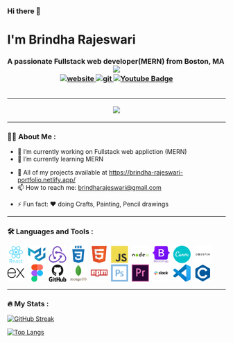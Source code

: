 ### Hi there 👋

<h1>I'm Brindha Rajeswari</h1>
<h3> A passionate Fullstack web developer(MERN) from Boston, MA
<div id="header" align="center">
  <img src="https://i.ibb.co/qJj3hds/Untitled-design-2.png" width="330"/>
</div>
<div id="badges" align="center">
<!-- <a href="https://www.linkedin.com/in/brindha-rajeswari-1294ab26b/">
  <img src="https://img.shields.io/badge/LinkedIn-blue?style=for-the-badge&logo=linkedin&logoColor=white" alt="LinkedIn Badge"/>
  </a> -->
  <a href="https://brindha-rajeswari-portfolio.netlify.app/">
  <img src="https://img.shields.io/badge/website-EA4C89?style=for-the-badge&logo=About.me&logoColor=white" alt="website"/>
  </a>
 
<!--   <a href="https://twitter.com/craftswtoddler">
  <img src="https://img.shields.io/badge/Twitter-blue?style=for-the-badge&logo=twitter&logoColor=white" alt="Twitter Badge"/>
  </a> -->
  <a href="https://github.com/brindharajeswari">
  <img src="https://img.shields.io/badge/GitHub-372213?style=for-the-badge&logo=github&logoColor=white" alt="git"/>
  </a>
   
  <a href="https://www.youtube.com/@CraftswithToddler">
  <img src="https://img.shields.io/badge/YouTube-red?style=for-the-badge&logo=youtube&logoColor=white" alt="Youtube Badge"/>
  </a>
  <br>
  <img src="https://komarev.com/ghpvc/?username=brindharajeswari&style=flat-square&color=blue" alt=""/>

</div>

---
<div align="center">
  <img src="https://i.ibb.co/DkhrfMC/Banner.png"/>
</div> 

---

### :woman_technologist: About Me :

- 🔭 I’m currently working on Fullstack web appliction (MERN)
- 🌱 I’m currently learning MERN
<!-- - 👯 I’m looking to collaborate on ...
- 🤔 I’m looking for help with ... -->
- 💬 All of my projects available at https://brindha-rajeswari-portfolio.netlify.app/
- 📫 How to reach me: brindharajeswari@gmail.com
<!-- - 😄 Pronouns: ... -->
- ⚡ Fun fact: ❤️ doing Crafts, Painting, Pencil drawings
  
---

### :hammer_and_wrench: Languages and Tools :
  
  <div>
<!--   <img src="https://github.com/devicons/devicon/blob/master/icons/java/java-original-wordmark.svg" title="Java" alt="Java" width="40" height="40"/>&nbsp; -->
  <img src="https://github.com/devicons/devicon/blob/master/icons/react/react-original-wordmark.svg" title="React" alt="React" width="40" height="40"/>&nbsp;
<!--   <img src="https://github.com/devicons/devicon/blob/master/icons/spring/spring-original-wordmark.svg" title="Spring" alt="Spring" width="40" height="40"/>&nbsp; -->
  <img src="https://github.com/devicons/devicon/blob/master/icons/materialui/materialui-original.svg" title="Material UI" alt="Material UI" width="40" height="40"/>&nbsp;
<!--   <img src="https://github.com/devicons/devicon/blob/master/icons/flutter/flutter-original.svg" title="Flutter" alt="Flutter" width="40" height="40"/>&nbsp; -->
  <img src="https://github.com/devicons/devicon/blob/master/icons/redux/redux-original.svg" title="Redux" alt="Redux " width="40" height="40"/>&nbsp;
  <img src="https://github.com/devicons/devicon/blob/master/icons/css3/css3-plain-wordmark.svg"  title="CSS3" alt="CSS" width="40" height="40"/>&nbsp;
  <img src="https://github.com/devicons/devicon/blob/master/icons/html5/html5-original.svg" title="HTML5" alt="HTML" width="40" height="40"/>&nbsp;
  <img src="https://github.com/devicons/devicon/blob/master/icons/javascript/javascript-original.svg" title="JavaScript" alt="JavaScript" width="40" height="40"/>&nbsp;
<!--   <img src="https://github.com/devicons/devicon/blob/master/icons/firebase/firebase-plain-wordmark.svg" title="Firebase" alt="Firebase" width="40" height="40"/>&nbsp; -->
<!--   <img src="https://github.com/devicons/devicon/blob/master/icons/gatsby/gatsby-original.svg" title="Gatsby"  alt="Gatsby" width="40" height="40"/>&nbsp; -->
<!--   <img src="https://github.com/devicons/devicon/blob/master/icons/mysql/mysql-original-wordmark.svg" title="MySQL"  alt="MySQL" width="40" height="40"/>&nbsp; -->
  <img src="https://github.com/devicons/devicon/blob/master/icons/nodejs/nodejs-original-wordmark.svg" title="NodeJS" alt="NodeJS" width="40" height="40"/>&nbsp;
<!--   <img src="https://github.com/devicons/devicon/blob/master/icons/amazonwebservices/amazonwebservices-plain-wordmark.svg" title="AWS" alt="AWS" width="40" height="40"/>&nbsp;
  <img src="https://github.com/devicons/devicon/blob/master/icons/git/git-original-wordmark.svg" title="Git" **alt="Git" width="40" height="40"/> -->
    <img src="https://github.com/devicons/devicon/blob/master/icons/bootstrap/bootstrap-original-wordmark.svg" title="bootstarp" width="40" height="40"/>&nbsp;
    <img src="https://github.com/devicons/devicon/blob/master/icons/canva/canva-original.svg" title="canva" width="40" height="40"/>&nbsp;
    <img src="https://github.com/devicons/devicon/blob/master/icons/codepen/codepen-original-wordmark.svg" title="codepen" width="40" height="40"/>&nbsp;
    <img src="https://github.com/devicons/devicon/blob/master/icons/express/express-original.svg" title="express" width="40" height="40"/>&nbsp;
    <img src="https://github.com/devicons/devicon/blob/master/icons/figma/figma-original.svg" title="figma" width="40" height="40"/>&nbsp;
    <img src="https://github.com/devicons/devicon/blob/master/icons/github/github-original-wordmark.svg" title="github" width="40" height="40"/>&nbsp;
    <img src="https://github.com/devicons/devicon/blob/master/icons/mongodb/mongodb-original-wordmark.svg" title="mongo" width="40" height="40"/>&nbsp;
    <img src="https://github.com/devicons/devicon/blob/master/icons/npm/npm-original-wordmark.svg" title="npm" width="40" height="40"/>&nbsp;
    <img src="https://github.com/devicons/devicon/blob/master/icons/photoshop/photoshop-line.svg" title="photoshop" width="40" height="40"/>&nbsp;
     <img src="https://github.com/devicons/devicon/blob/master/icons/premierepro/premierepro-original.svg" title="pro" width="40" height="40"/>&nbsp;
     <img src="https://github.com/devicons/devicon/blob/master/icons/slack/slack-original-wordmark.svg" title="slack" width="40" height="40"/>&nbsp;
     <img src="https://github.com/devicons/devicon/blob/master/icons/vscode/vscode-original.svg" title="vscode" width="40" height="40"/>&nbsp;
     <img src="https://github.com/devicons/devicon/blob/master/icons/c/c-plain.svg" title="c" width="40" height="40"/>&nbsp;
<!--      <img src="https://github.com/devicons/devicon/blob/master/icons/photoshop/photoshop-line.svg" title="photoshop" width="40" height="40"/>&nbsp; -->
</div>

  ---

### :fire: My Stats :
  
[![GitHub Streak](http://github-readme-streak-stats.herokuapp.com?user=brindharajeswari&theme=dark&background=000000)](https://git.io/streak-stats)
  
  [![Top Langs](https://github-readme-stats.vercel.app/api/top-langs/?username=brindharajeswari&layout=compact&theme=vision-friendly-dark)](https://github.com/anuraghazra/github-readme-stats)

